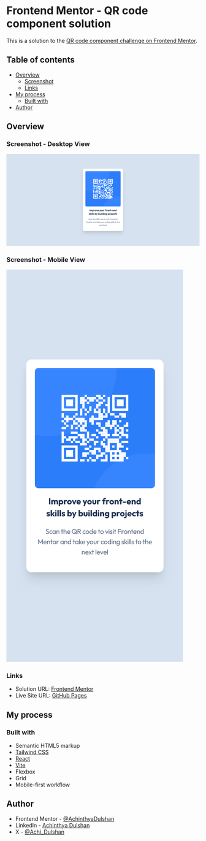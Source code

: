 # Frontend Mentor - QR code component solution

This is a solution to the [QR code component challenge on Frontend Mentor](https://www.frontendmentor.io/challenges/qr-code-component-iux_sIO_H).

## Table of contents

- [Overview](#overview)
  - [Screenshot](#screenshot)
  - [Links](#links)
- [My process](#my-process)
  - [Built with](#built-with)
- [Author](#author)


## Overview

### Screenshot - Desktop View

![](./src/assets/images/design/Screenshot%20Frontend%20Mentor%20QR%20code%20component-desktop.png)

### Screenshot - Mobile View

![](./src/assets/images/design/Screenshot%20Frontend%20Mentor%20QR%20code%20component-mobile.png)

### Links

- Solution URL: [Frontend Mentor](https://www.frontendmentor.io/solutions/qr-code-component-using-react-and-tailwind-uze0CewVuK)
- Live Site URL: [GitHub Pages](https://achinthyadulshan.github.io/qr-code-component/)

## My process

### Built with

- Semantic HTML5 markup
- [Tailwind CSS](https://tailwindcss.com/)
- [React](https://reactjs.org/)
- [Vite](https://vitejs.dev/)
- Flexbox
- Grid
- Mobile-first workflow

## Author

<!-- - Website - [Add your name here](https://www.your-site.com) -->
- Frontend Mentor - [@AchinthyaDulshan](https://www.frontendmentor.io/profile/AchinthyaDulshan)
- LinkedIn - [Achinthya Dulshan](https://www.linkedin.com/in/achinthya-dulshan-6a0616221/)
- X - [@Achi_Dulshan](https://x.com/Achi_Dulshan)


